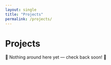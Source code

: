 ```yaml
---
layout: single
title: "Projects"
permalink: /projects/
---
```


# Projects

🚧 Nothing around here yet — check back soon! 🚧

